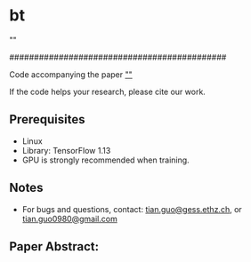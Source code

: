 # bt

""

############################################

Code accompanying the paper [""](https://arxiv.org/abs/...)

If the code helps your research, please cite our work.


    
## Prerequisites

- Linux
- Library: TensorFlow 1.13
- GPU is strongly recommended when training.

## Notes

- For bugs and questions, contact: tian.guo@gess.ethz.ch, or tian.guo0980@gmail.com

## Paper Abstract:

